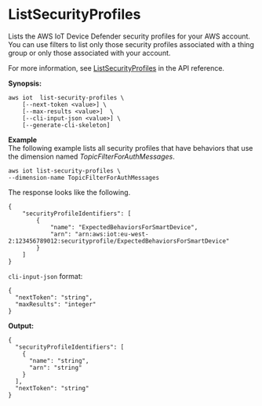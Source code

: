 # ListSecurityProfiles<a name="dd-api-iot-ListSecurityProfiles"></a>

Lists the AWS IoT Device Defender security profiles for your AWS account\. You can use filters to list only those security profiles associated with a thing group or only those associated with your account\.

For more information, see [ListSecurityProfiles](https://docs.aws.amazon.com/iot/latest/apireference/API_ListSecurityProfiles.html) in the API reference\.

 **Synopsis:**

```
aws iot  list-security-profiles \
    [--next-token <value>] \
    [--max-results <value>]  \
    [--cli-input-json <value>] \
    [--generate-cli-skeleton]
```

**Example**  
The following example lists all security profiles that have behaviors that use the dimension named *TopicFilterForAuthMessages*\.  

```
aws iot list-security-profiles \
--dimension-name TopicFilterForAuthMessages
```
The response looks like the following\.  

```
{
    "securityProfileIdentifiers": [
        {
            "name": "ExpectedBehaviorsForSmartDevice",
            "arn": "arn:aws:iot:eu-west-2:123456789012:securityprofile/ExpectedBehaviorsForSmartDevice"
        }
    ]
}
```

`cli-input-json` format:

```
{
  "nextToken": "string",
  "maxResults": "integer"
}
```

**Output:**

```
{
  "securityProfileIdentifiers": [
    {
      "name": "string",
      "arn": "string"
    }
  ],
  "nextToken": "string"
}
```